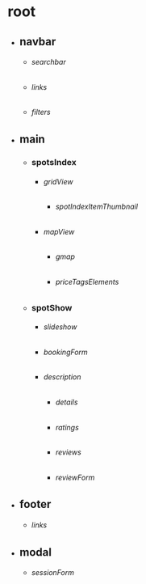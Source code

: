 
#  root
  * ## navbar
    *  ###### searchbar
    *  ###### links
    *  ###### filters
  * ##  main
    * ###  spotsIndex
      * ###### gridView
        * ###### spotIndexItemThumbnail
      * ###### mapView
        * ###### gmap
        * ###### priceTagsElements
    * ### spotShow
        * ###### slideshow
        * ###### *bookingForm*
        * ###### description
          * ###### details
          * ###### ratings
          * ###### reviews
          * ###### *reviewForm*
  * ## footer
    * ###### links
  * ## modal
    * ###### *sessionForm*
